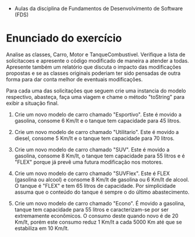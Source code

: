 - Aulas da disciplina de Fundamentos de Desenvolvimento de Software (FDS)

# Enunciado do exercício

Analise as classes, Carro, Motor e TanqueCombustivel. Verifique a lista de
solicitacoes e apresente o código modificado de maneira a atender a todas.
Apresente também um relatório que discuta o impacto das modificações propostas e
se as classes originais poderiam ter sido pensadas de outra forma para dar conta
melhor de eventuais modificações.

Para cada uma das solicitações que seguem crie uma instancia do modelo respectivo, 
abasteça, faça uma viagem e chame o método "toString" para exibir a situação final.

1) Crie um novo modelo de carro chamado "Esportivo". Este é movido a gasolina,
   consome 6 Km/lt e o tanque tem capacidade para 45 litros.

2) Crie um novo modelo de carro chamado "Utilitario". Este é movido a diesel,
   consome 5 Km/lt e o tanque tem capacidade para 70 litros.

3) Crie um novo modelo de carro chamado "SUV". Este é movido a gasolina, consome
   8 Km/lt, o tanque tem capacidade para 55 litros e é "FLEX" porque já prevê
   uma futura modificação nos motores.

4) Crie um novo modelo de carro chamado "SUVFlex". Este é FLEX (gasolina ou
   alcool) e consome 8 Km/lt de gasolina ou 6 Km/lt de alcool. O tanque é "FLEX"
   e tem 65 litros de capacidade. Por simplicidade assuma que o conteúdo do tanque 
   é sempre o do último abastecimento.

5) Crie um novo modelo de carro chamado "Econo". É movido a gasolina, tanque tem
   capacidade para 55 litros e caracterizam-se por ser extremamente econômicos.
   O consumo deste quando novo é de 20 Km/lt, porém este consumo reduz 1 Km/lt a
   cada 5000 Km até que se estabiliza em 10 Km/lt.
